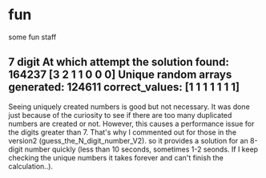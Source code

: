 # fun
some fun staff

7 digit
At which attempt the solution found: 164237
[3 2 1 1 0 0 0]
Unique random arrays generated: 124611
correct_values: [1 1 1 1 1 1 1]
-----
Seeing uniquely created numbers is good but not necessary. It was done just because of the curiosity to see if there are too many duplicated numbers are created or not. However, this causes a performance issue for the digits greater than 7. That's why I commented out for those in the version2 (guess_the_N_digit_number_V2). so it provides a solution for an 8-digit number quickly (less than 10 seconds, sometimes 1-2 seonds. If I keep checking the unique numbers it takes forever and can't finish the calculation..).
